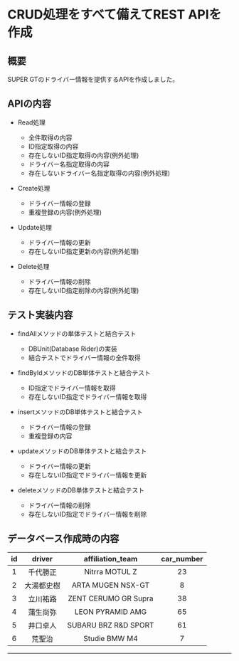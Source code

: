 # CRUD処理をすべて備えてREST APIを作成

##

## 概要
SUPER GTのドライバー情報を提供するAPIを作成しました。

##

## APIの内容
- Read処理
    - 全件取得の内容
    - ID指定取得の内容
    - 存在しないID指定取得の内容(例外処理)
    - ドライバー名指定取得の内容
    - 存在しないドライバー名指定取得の内容(例外処理)

- Create処理
    - ドライバー情報の登録
    - 重複登録の内容(例外処理)

- Update処理
    - ドライバー情報の更新
    - 存在しないID指定更新の内容(例外処理)

- Delete処理
    - ドライバー情報の削除
    - 存在しないID指定削除の内容(例外処理)

##

## テスト実装内容
- findAllメソッドの単体テストと結合テスト
    - DBUnit(Database Rider)の実装
    - 結合テストでドライバー情報の全件取得

- findByIdメソッドのDB単体テストと結合テスト
    - ID指定でドライバー情報を取得
    - 存在しないID指定でドライバー情報を取得

- insertメソッドのDB単体テストと結合テスト
    - ドライバー情報の登録
    - 重複登録の内容

- updateメソッドのDB単体テストと結合テスト
    - ドライバー情報の更新
    - 存在しないID指定でドライバー情報を更新

- deleteメソッドのDB単体テストと結合テスト
    - ドライバー情報の削除
    - 存在しないID指定でドライバー情報を削除

## 

## データベース作成時の内容

|**id**|**driver**|**affiliation_team**|**car_number**|
|:---:|:---:|:---:|:---:|
|1|千代勝正|Nitrra MOTUL Z|23|
|2|大湯都史樹|ARTA MUGEN NSX-GT|8|
|3|立川祐路|ZENT CERUMO GR Supra|38|
|4|蒲生尚弥|LEON PYRAMID AMG|65|
|5|井口卓人|SUBARU BRZ R&D SPORT|61|
|6|荒聖治|Studie BMW M4|7|

***
